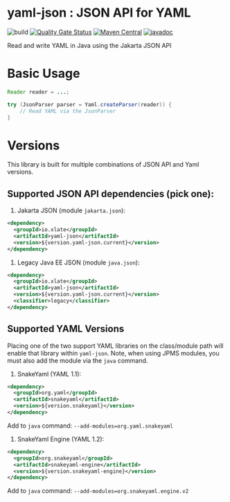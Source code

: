 # yaml-json : JSON API for YAML
![build](https://github.com/xlate/yaml-json/workflows/build/badge.svg?branch=main) [![Quality Gate Status](https://sonarcloud.io/api/project_badges/measure?project=xlate_yaml-json&metric=alert_status)](https://sonarcloud.io/dashboard?id=xlate_yaml-json) [![Maven Central](https://img.shields.io/maven-central/v/io.xlate/yaml-json)](https://search.maven.org/artifact/io.xlate/yaml-json) [![javadoc](https://javadoc.io/badge2/io.xlate/yaml-json/javadoc.svg)](https://javadoc.io/doc/io.xlate/yaml-json)

Read and write YAML in Java using the Jakarta JSON API

# Basic Usage

```java
Reader reader = ...;

try (JsonParser parser = Yaml.createParser(reader)) {
    // Read YAML via the JsonParser
}
```

# Versions
This library is built for multiple combinations of JSON API and Yaml versions.

## Supported JSON API dependencies (pick one):
1. Jakarta JSON (module `jakarta.json`):
  ```xml
  <dependency>
    <groupId>io.xlate</groupId>
    <artifactId>yaml-json</artifactId>
    <version>${version.yaml-json.current}</version>
  </dependency>
  ```
1. Legacy Java EE JSON (module `java.json`):
  ```xml
  <dependency>
    <groupId>io.xlate</groupId>
    <artifactId>yaml-json</artifactId>
    <version>${version.yaml-json.current}</version>
    <classifier>legacy</classifier>
  </dependency>
  ```

## Supported YAML Versions
Placing one of the two support YAML libraries on the class/module path will enable
that library within `yaml-json`. Note, when using JPMS modules, you must also add
the module via the `java` command.

1. SnakeYaml (YAML 1.1):
  ```xml
  <dependency>
    <groupId>org.yaml</groupId>
    <artifactId>snakeyaml</artifactId>
    <version>${version.snakeyaml}</version>
  </dependency>
  ```
  Add to `java` command: `--add-modules=org.yaml.snakeyaml`

1. SnakeYaml Engine (YAML 1.2):
  ```xml
  <dependency>
    <groupId>org.snakeyaml</groupId>
    <artifactId>snakeyaml-engine</artifactId>
    <version>${version.snakeyaml-engine}</version>
  </dependency>
  ```
  Add to `java` command: `--add-modules=org.snakeyaml.engine.v2`

